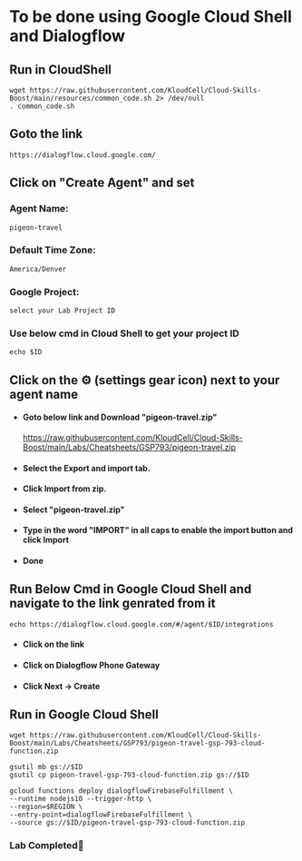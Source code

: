 # **To be done using Google Cloud Shell and Dialogflow**

## **Run in CloudShell**

    wget https://raw.githubusercontent.com/KloudCell/Cloud-Skills-Boost/main/resources/common_code.sh 2> /dev/null
    . common_code.sh

## **Goto the link**

    https://dialogflow.cloud.google.com/

## **Click on "Create Agent" and set**

### Agent Name:

    pigeon-travel 

### Default Time Zone:

    America/Denver

### Google Project: 
    
    select your Lab Project ID
   
### Use below cmd in Cloud Shell to get your project ID

    echo $ID

## **Click on the ⚙ (settings gear icon) next to your agent name**

- #### Goto below link and Download "pigeon-travel.zip"

    https://raw.githubusercontent.com/KloudCell/Cloud-Skills-Boost/main/Labs/Cheatsheets/GSP793/pigeon-travel.zip

- #### Select the Export and import tab.
- #### Click Import from zip.
- #### Select "pigeon-travel.zip"
- #### Type in the word "IMPORT" in all caps to enable the import button and click Import
- #### Done

## Run Below Cmd in Google Cloud Shell and navigate to the link genrated from it

    echo https://dialogflow.cloud.google.com/#/agent/$ID/integrations

- #### Click on the link
- #### Click on Dialogflow Phone Gateway
- #### Click Next -> Create

## Run in Google Cloud Shell

    wget https://raw.githubusercontent.com/KloudCell/Cloud-Skills-Boost/main/Labs/Cheatsheets/GSP793/pigeon-travel-gsp-793-cloud-function.zip

    gsutil mb gs://$ID
    gsutil cp pigeon-travel-gsp-793-cloud-function.zip gs://$ID

    gcloud functions deploy dialogflowFirebaseFulfillment \
    --runtime nodejs10 --trigger-http \
    --region=$REGION \
    --entry-point=dialogflowFirebaseFulfillment \
    --source gs://$ID/pigeon-travel-gsp-793-cloud-function.zip

### Lab Completed🎉